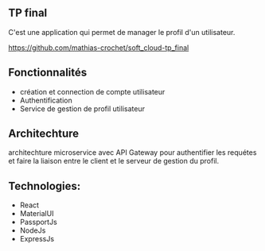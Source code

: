 ## TP final

C'est une application qui permet de manager le profil d'un utilisateur.

https://github.com/mathias-crochet/soft_cloud-tp_final

## Fonctionnalités

- création et connection de compte utilisateur
- Authentification
- Service de gestion de profil utilisateur

## Architechture

architechture microservice avec API Gateway pour authentifier les requétes et faire la liaison entre le client et le serveur de gestion du profil.

## Technologies:

- React
- MaterialUI
- PassportJs
- NodeJs
- ExpressJs
